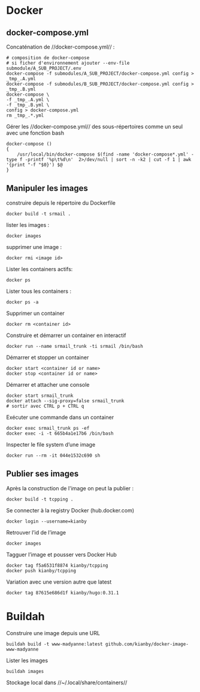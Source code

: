 <!-- title: Les containers -->

# Docker

## docker-compose.yml

Concaténation de //docker-compose.yml// :

    # composition de docker-compose
    # si ficher d'environnement ajouter --env-file submodule/A_SUB_PROJECT/.env 
    docker-compose -f submodules/A_SUB_PROJECT/docker-compose.yml config > _tmp_.A.yml
    docker-compose -f submodules/B_SUB_PROJECT/docker-compose.yml config > _tmp_.B.yml
    docker-compose \
    -f _tmp_.A.yml \
    -f _tmp_.B.yml \
    config > docker-compose.yml
    rm _tmp_.*.yml

Gérer les //docker-compose.yml// des sous-répertoires comme un seul avec une fonction bash

    docker-compose ()
    {
        /usr/local/bin/docker-compose $(find -name 'docker-compose*.yml' -type f -printf '%p\t%d\n'  2>/dev/null | sort -n -k2 | cut -f 1 | awk '{print "-f "$0}') $@
    }

## Manipuler les images

construire depuis le répertoire du Dockerfile

    docker build -t srmail .

lister les images :

    docker images

supprimer une image :

    docker rmi <image id>

Lister les containers actifs:

    docker ps

Lister tous les containers :

    docker ps -a

Supprimer un container

    docker rm <container id>

Construire et démarrer un container en interactif

    docker run --name srmail_trunk -ti srmail /bin/bash

Démarrer et stopper un container

    docker start <container id or name>
    docker stop <container id or name>

Démarrer et attacher une console

    docker start srmail_trunk
    docker attach --sig-proxy=false srmail_trunk
    # sortir avec CTRL p + CTRL q

Exécuter une commande dans un container

    docker exec srmail_trunk ps -ef
    docker exec -i -t 665b4a1e17b6 /bin/bash

Inspecter le file system d’une image

    docker run --rm -it 044e1532c690 sh 

## Publier ses images 

Après la construction de l'image on peut la publier :

    docker build -t tcpping .
    
Se connecter à la registry Docker (hub.docker.com)

    docker login --username=kianby

Retrouver l’id de l’image

    docker images

Tagguer l’image et pousser vers Docker Hub

    docker tag f5a6531f8874 kianby/tcpping
    docker push kianby/tcpping

Variation avec une version autre que latest

    docker tag 87615e686d1f kianby/hugo:0.31.1

# Buildah

Construire une image depuis une URL 

    buildah build -t www-madyanne:latest github.com/kianby/docker-image-www-madyanne

Lister les images 

    buildah images

Stockage local dans //~/.local/share/containers//
